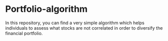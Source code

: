 # Portfolio-algorithm
In this repository, you can find a very simple algorithm which helps individuals to assess what stocks are not correlated in order to diversify the financial portfolio.
